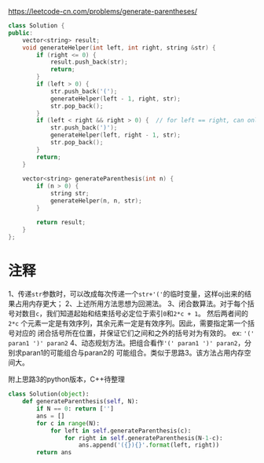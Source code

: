 https://leetcode-cn.com/problems/generate-parentheses/

```c++
class Solution {
public:
	vector<string> result;
	void generateHelper(int left, int right, string &str) {
		if (right <= 0) {
			result.push_back(str);
			return;
		}
		if (left > 0) {
			str.push_back('(');
			generateHelper(left - 1, right, str);
			str.pop_back();
		}
		if (left < right && right > 0) {  // for left == right, can only add '('
			str.push_back(')');
			generateHelper(left, right - 1, str);
			str.pop_back();
		}
		return;
	}
	
	vector<string> generateParenthesis(int n) {
		if (n > 0) {
			string str;
			generateHelper(n, n, str);
		}

		return result;
	}
};
```

# 注释
1、传递`str`参数时，可以改成每次传递一个`str+'('`的临时变量，这样oj出来的结果占用内存更大；
2、上述所用方法思想为回溯法。
3、闭合数算法。对于每个括号对数目`c`，我们知道起始和结束括号必定位于索引`0`和`2*c + 1`。
然后两者间的 `2*c` 个元素一定是有效序列，其余元素一定是有效序列。因此，需要指定第一个括号对应的
闭合括号所在位置，并保证它们之间和之外的括号对为有效的。
ex: ``` '(' paran1 ')' paran2 ```
4、动态规划方法。把组合看作``` '(' paran1 ')' paran2 ```，分别求paran1的可能组合与paran2的
可能组合。类似于思路3。该方法占用内存空间大。

附上思路3的python版本，C++待整理
```python
class Solution(object):
    def generateParenthesis(self, N):
        if N == 0: return ['']
        ans = []
        for c in range(N):
            for left in self.generateParenthesis(c):
                for right in self.generateParenthesis(N-1-c):
                    ans.append('({}){}'.format(left, right))
        return ans
```
